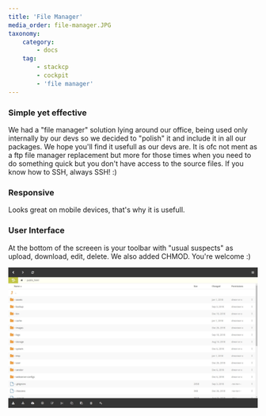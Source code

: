 ```yaml
---
title: 'File Manager'
media_order: file-manager.JPG
taxonomy:
    category:
        - docs
    tag:
        - stackcp
        - cockpit
        - 'file manager'
---
```


### Simple yet effective
We had a "file manager" solution lying around our office, being used only internally by our devs so we decided to 
"polish" it and include it in all our packages. We hope you'll find it usefull as our devs are. It is ofc not ment as a ftp file manager
replacement but more for those times when you need to do something quick but you don't have access to the source files. 
If you know how to SSH, always SSH! :)

### Responsive
Looks great on mobile devices, that's why it is usefull.

### User Interface
At the bottom of the screeen is your toolbar with "usual suspects" as upload, download, edit, delete. We also added
CHMOD. You're welcome :)

![Stack Cockpit File manager](file-manager.JPG)
